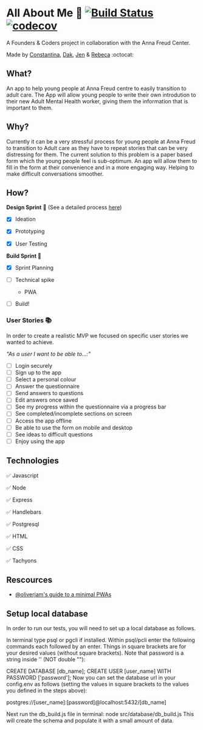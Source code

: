 # All About Me :muscle: [![Build Status](https://travis-ci.org/FAC-11/AllAboutMe.svg?branch=master)](https://travis-ci.org/FAC-11/AllAboutMe) [![codecov](https://codecov.io/gh/FAC-11/AllAboutMe/branch/master/graph/badge.svg)](https://codecov.io/gh/FAC-11/AllAboutMe)


A Founders & Coders project in collaboration with the Anna Freud Center.

Made by [Constantina](https://github.com/polyccon), [Dak](https://github.com/dangerdak), [Jen](https://github.com/Jen-Harris) & [Rebeca](https://github.com/rebecacalvoquintero) :octocat:

## What?
An app to help young people at Anna Freud centre to easily transition to adult care.
The App will allow young people to write their own introdution to their new Adult Mental Health worker, giving them the information that is important to them.

## Why?
Currently it can be a very stressful process for young people at Anna Freud to transition to Adult care as they have to repeat stories that can be very distressing for them.
The current solution to this problem is a paper based form which the young people feel is sub-optimum. An app will allow them to fill in the form at their convenience and in a more engaging way. Helping to make difficult conversations smoother.  

## How?
__Design Sprint__ :art: (See a detailed process [here](https://github.com/FAC-11/AllAboutMe/blob/master/designsprint.md))

- [x] Ideation

- [x] Prototyping

- [x] User Testing

__Build Sprint :wrench:__

- [x] Sprint Planning

- [ ] Technical spike
  * PWA

- [ ] Build!

### User Stories :books:
In order to create a realistic MVP we focused on specific user stories we wanted to achieve.

_*"As a user I want to be able to...:"*_
- [ ] Login securely
- [ ] Sign up to the app
- [ ] Select a personal colour
- [ ] Answer the questionnaire
- [ ] Send answers to questions
- [ ] Edit answers once saved
- [ ] See my progress within the questionnaire via a progress bar
- [ ] See completed/incomplete sections on screen
- [ ] Access the app offline
- [ ] Be able to use the form on mobile and desktop
- [ ] See ideas to difficult questions
- [ ] Enjoy using the app

## Technologies
:white_check_mark: Javascript

:white_check_mark: Node

:white_check_mark: Express

:white_check_mark: Handlebars

:white_check_mark: Postgresql

:white_check_mark: HTML

:white_check_mark: CSS

:white_check_mark: Tachyons

## Rescources
* [@oliverjam's guide to a minimal PWAs](https://github.com/oliverjam/minimal-pwa)

## Setup local database

In order to run our tests, you will need to set up a local database as follows.

In terminal type psql or pgcli if installed. Within psql/pcli enter the following commands each followed by an enter. Things in square brackets are for your desired values (without square brackets). Note that password is a string inside '' (NOT double ""):

CREATE DATABASE [db_name];
CREATE USER [user_name] WITH PASSWORD ['password'];
Now you can set the database url in your config.env as follows (setting the values in square brackets to the values you defined in the steps above):

postgres://[user_name]:[password]@localhost:5432/[db_name]

Next run the db_build.js file in terminal: node src/database/db_build.js This will create the schema and populate it with a small amount of data.
